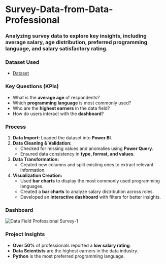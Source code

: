 # Survey-Data-from-Data-Professional
### Analyzing survey data to explore key insights, including average salary, age distribution, preferred programming language, and salary satisfactory rating.
### **Dataset Used**  
- <a href="https://github.com/mrefemena/Survey-Data-from-Data-Professional/blob/main/Data%20Analyst%20Survey.pbix">Dataset<a/>

### Key Questions (KPIs)
- What is the **average age** of respondents?  
- Which **programming language** is most commonly used?  
- Who are the **highest earners** in the data field?  
- How do users interact with the **dashboard**?  

### **Process**  
1. **Data Import:** Loaded the dataset into **Power BI**.  
2. **Data Cleaning & Validation:**  
   - Checked for missing values and anomalies using **Power Query**.  
   - Ensured data consistency in **type, format, and values**.  
3. **Data Transformation:**  
   - Created new columns and split existing ones to extract relevant information.  
4. **Visualization Creation:**  
   - Used **bar charts** to display the most commonly used programming languages.  
   - Created a **bar charts** to analyze salary distribution across roles.    
   - Developed an **interactive dashboard** with filters for better insights.  

### **Dashboard**  
![Data Field Professional Survey-1](https://github.com/user-attachments/assets/b7935238-38fe-47ca-8d16-042c2bafef43)


### **Project Insights**  
- **Over 50%** of professionals reported a **low salary rating**.  
- **Data Scientists** are the highest earners in the data industry.  
- **Python** is the most preferred programming language.  


